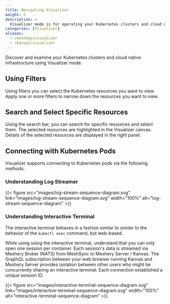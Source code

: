 ```yaml
---
title: Navigating Visualizer
weight: 5
description: >
  Visualizer mode is for operating your Kubernetes clusters and cloud native infrastructure. 
categories: [Visualizer]
aliases:
  - /meshmap/visualizer
  - /kanvas/visualizer
---
```


Discover and examine your Kubernetes clusters and cloud native infrastructure using Visualizer mode.

## Using Filters

Using filters you can select the Kubernetes resources you want to view. Apply one or more filters to narrow down the resources you want to view.

## Search and Select Specific Resources

Using the search bar, you can search for specific resources and select them. The selected resources are highlighted in the Visualizer canvas. Details of the selected resources are displayed in the right panel.

<!-- {{< figure src="images/visualizer-filters.png" link="images/visualizer-filters.png"  width="100%"  >}} -->

## Connecting with Kubernetes Pods

Visualizer supports connecting to Kubernetes pods via the following methods.

### Understanding Log Streamer

{{< figure src="images/log-stream-sequence-diagram.svg" link="images/log-stream-sequence-diagram.svg"  width="100%" alt="log-stream-sequence-diagram" >}}

### Understanding Interactive Terminal

The interactive terminal behaves in a fashion similar to similar to the behavior of the `kubectl exec` command, but web-based.

While using using the interactive terminal, understand that you can only open one session per container.
Each session's data is streamed via Meshery Broker (NATS) from MeshSync to Meshery Server / Kanvas.
The GraphQL subscription between your web browser running Kanvas and Meshery Server provides isolation between other users who might be concurrently sharing an interactive terminal. Each connection established a unique session ID.

{{< figure src="images/interactive-terminal-sequence-diagram.svg" link="images/interactive-terminal-sequence-diagram.svg"  width="100%" alt="interactive-terminal-sequence-diagram" >}}
